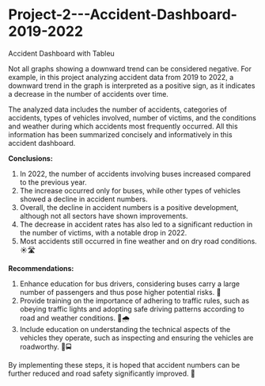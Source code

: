 # Project-2---Accident-Dashboard-2019-2022
Accident Dashboard with Tableu

Not all graphs showing a downward trend can be considered negative. For example, in this project analyzing accident data from 2019 to 2022, a downward trend in the graph is interpreted as a positive sign, as it indicates a decrease in the number of accidents over time.  

The analyzed data includes the number of accidents, categories of accidents, types of vehicles involved, number of victims, and the conditions and weather during which accidents most frequently occurred. All this information has been summarized concisely and informatively in this accident dashboard.  

**Conclusions:**  
1. In 2022, the number of accidents involving buses increased compared to the previous year.  
2. The increase occurred only for buses, while other types of vehicles showed a decline in accident numbers.  
3. Overall, the decline in accident numbers is a positive development, although not all sectors have shown improvements.  
4. The decrease in accident rates has also led to a significant reduction in the number of victims, with a notable drop in 2022.  
5. Most accidents still occurred in fine weather and on dry road conditions. ☀️🛣️  

**Recommendations:**  
1. Enhance education for bus drivers, considering buses carry a large number of passengers and thus pose higher potential risks. 🚌  
2. Provide training on the importance of adhering to traffic rules, such as obeying traffic lights and adopting safe driving patterns according to road and weather conditions. 🚦🌧️  
3. Include education on understanding the technical aspects of the vehicles they operate, such as inspecting and ensuring the vehicles are roadworthy. 🔧🚍  

By implementing these steps, it is hoped that accident numbers can be further reduced and road safety significantly improved. 🚸
